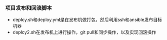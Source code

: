 ### 项目发布和回滚脚本
* deploy.sh和deploy.yml是在发布机做打包，然后利用ssh和ansible发布目标机器
* deploy2.sh在发布机上进行操作，git pull和同步操作，以及实现回滚操作
